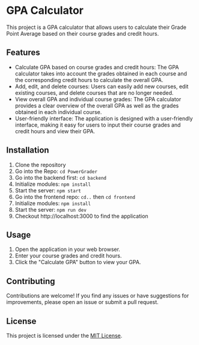 # GPA Calculator

This project is a GPA calculator that allows users to calculate their Grade Point Average based on their course grades and credit hours.

## Features

- Calculate GPA based on course grades and credit hours: The GPA calculator takes into account the grades obtained in each course and the corresponding credit hours to calculate the overall GPA.
- Add, edit, and delete courses: Users can easily add new courses, edit existing courses, and delete courses that are no longer needed.
- View overall GPA and individual course grades: The GPA calculator provides a clear overview of the overall GPA as well as the grades obtained in each individual course.
- User-friendly interface: The application is designed with a user-friendly interface, making it easy for users to input their course grades and credit hours and view their GPA.

## Installation

1. Clone the repository
2. Go into the Repo: `cd PowerGrader`
4. Go into the backend first: `cd backend`
5. Initialize modules: `npm install`
6. Start the server: `npm start`
7. Go into the frontend repo: `cd..` then `cd frontend`
8. Initialize modules: `npm install`
9. Start the server: `npm run dev`
10. Checkout http://localhost:3000 to find the application

## Usage

1. Open the application in your web browser.
2. Enter your course grades and credit hours.
3. Click the "Calculate GPA" button to view your GPA.

## Contributing

Contributions are welcome! If you find any issues or have suggestions for improvements, please open an issue or submit a pull request.

## License

This project is licensed under the [MIT License](LICENSE).
